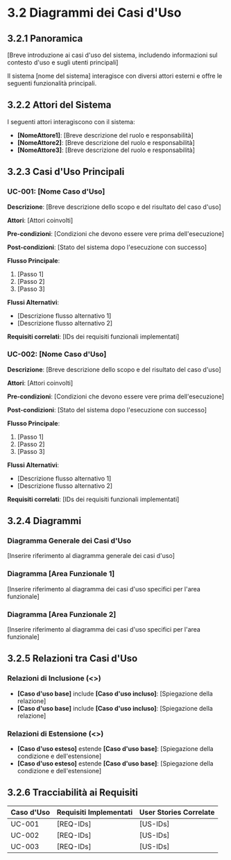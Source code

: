 # 3.2 Diagrammi dei Casi d'Uso

## 3.2.1 Panoramica

[Breve introduzione ai casi d'uso del sistema, includendo informazioni sul contesto d'uso e sugli utenti principali]

Il sistema [nome del sistema] interagisce con diversi attori esterni e offre le seguenti funzionalità principali.

## 3.2.2 Attori del Sistema

I seguenti attori interagiscono con il sistema:

- **[NomeAttore1]**: [Breve descrizione del ruolo e responsabilità]
- **[NomeAttore2]**: [Breve descrizione del ruolo e responsabilità]
- **[NomeAttore3]**: [Breve descrizione del ruolo e responsabilità]

## 3.2.3 Casi d'Uso Principali

### UC-001: [Nome Caso d'Uso]

**Descrizione**: [Breve descrizione dello scopo e del risultato del caso d'uso]

**Attori**: [Attori coinvolti]

**Pre-condizioni**: [Condizioni che devono essere vere prima dell'esecuzione]

**Post-condizioni**: [Stato del sistema dopo l'esecuzione con successo]

**Flusso Principale**:
1. [Passo 1]
2. [Passo 2]
3. [Passo 3]

**Flussi Alternativi**:
- [Descrizione flusso alternativo 1]
- [Descrizione flusso alternativo 2]

**Requisiti correlati**: [IDs dei requisiti funzionali implementati]

### UC-002: [Nome Caso d'Uso]

**Descrizione**: [Breve descrizione dello scopo e del risultato del caso d'uso]

**Attori**: [Attori coinvolti]

**Pre-condizioni**: [Condizioni che devono essere vere prima dell'esecuzione]

**Post-condizioni**: [Stato del sistema dopo l'esecuzione con successo]

**Flusso Principale**:
1. [Passo 1]
2. [Passo 2]
3. [Passo 3]

**Flussi Alternativi**:
- [Descrizione flusso alternativo 1]
- [Descrizione flusso alternativo 2]

**Requisiti correlati**: [IDs dei requisiti funzionali implementati]

## 3.2.4 Diagrammi

### Diagramma Generale dei Casi d'Uso

[Inserire riferimento al diagramma generale dei casi d'uso]

### Diagramma [Area Funzionale 1]

[Inserire riferimento al diagramma dei casi d'uso specifici per l'area funzionale]

### Diagramma [Area Funzionale 2]

[Inserire riferimento al diagramma dei casi d'uso specifici per l'area funzionale]

## 3.2.5 Relazioni tra Casi d'Uso

### Relazioni di Inclusione (<<include>>)

- **[Caso d'uso base]** include **[Caso d'uso incluso]**: [Spiegazione della relazione]
- **[Caso d'uso base]** include **[Caso d'uso incluso]**: [Spiegazione della relazione]

### Relazioni di Estensione (<<extend>>)

- **[Caso d'uso esteso]** estende **[Caso d'uso base]**: [Spiegazione della condizione e dell'estensione]
- **[Caso d'uso esteso]** estende **[Caso d'uso base]**: [Spiegazione della condizione e dell'estensione]

## 3.2.6 Tracciabilità ai Requisiti

| Caso d'Uso | Requisiti Implementati | User Stories Correlate |
|------------|------------------------|------------------------|
| UC-001     | [REQ-IDs]              | [US-IDs]               |
| UC-002     | [REQ-IDs]              | [US-IDs]               |
| UC-003     | [REQ-IDs]              | [US-IDs]               |
